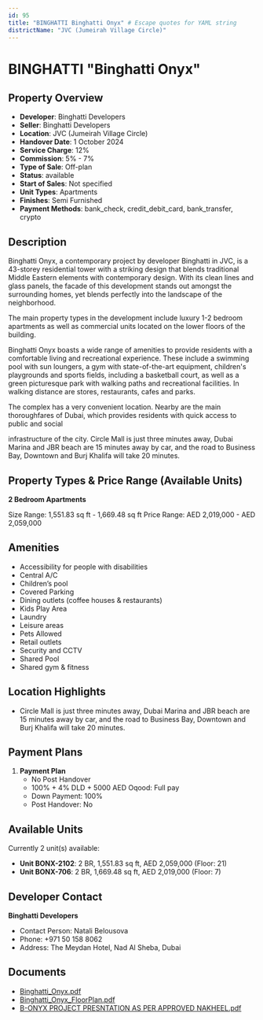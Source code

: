 ```yaml
---
id: 95
title: "BINGHATTI Binghatti Onyx" # Escape quotes for YAML string
districtName: "JVC (Jumeirah Village Circle)"
---
```


# BINGHATTI "Binghatti Onyx"

## Property Overview
- **Developer**: Binghatti Developers
- **Seller**: Binghatti Developers
- **Location**: JVC (Jumeirah Village Circle)
- **Handover Date**: 1 October 2024
- **Service Charge**: 12%
- **Commission**: 5% - 7%
- **Type of Sale**: Off-plan
- **Status**: available
- **Start of Sales**: Not specified
- **Unit Types**: Apartments
- **Finishes**: Semi Furnished
- **Payment Methods**: bank_check, credit_debit_card, bank_transfer, crypto

## Description
Binghatti Onyx, a contemporary project by developer Binghatti in JVC, is a 43-storey residential tower with a striking design that blends traditional Middle Eastern elements with contemporary design. With its clean lines and glass panels, the facade of this development stands out amongst the surrounding homes, yet blends perfectly into the landscape of the neighborhood. 

 The main property types in the development include luxury 1-2 bedroom apartments as well as commercial units located on the lower floors of the building.

 Binghatti Onyx boasts a wide range of amenities to provide residents with a comfortable living and recreational experience. These include a swimming pool with sun loungers, a gym with state-of-the-art equipment, children's playgrounds and sports fields, including a basketball court, as well as a green picturesque park with walking paths and recreational facilities. In walking distance are stores, restaurants, cafes and parks.

 The complex has a very convenient location. Nearby are the main thoroughfares of Dubai, which provides residents with quick access to public and social

infrastructure of the city. Circle Mall is just three minutes away, Dubai Marina and JBR beach are 15 minutes away by car, and the road to Business Bay, Downtown and Burj Khalifa will take 20 minutes.

## Property Types & Price Range (Available Units)
**2 Bedroom Apartments**

Size Range: 1,551.83 sq ft - 1,669.48 sq ft
Price Range: AED 2,019,000 - AED 2,059,000

## Amenities
- Accessibility for people with disabilities
- Central A/C
- Children’s pool
- Covered Parking
- Dining outlets  (coffee houses & restaurants)
- Kids Play Area
- Laundry
- Leisure areas
- Pets Allowed
- Retail outlets
- Security and CCTV
- Shared Pool
- Shared gym & fitness

## Location Highlights
- Circle Mall is just three minutes away, Dubai Marina and JBR beach are 15 minutes away by car, and the road to Business Bay, Downtown and Burj Khalifa will take 20 minutes.

## Payment Plans
1. **Payment Plan**
   - No Post Handover
   - 100% + 4% DLD + 5000 AED Oqood: Full pay
   - Down Payment: 100%
   - Post Handover: No

## Available Units
Currently 2 unit(s) available:
- **Unit BONX-2102**: 2 BR, 1,551.83 sq ft, AED 2,059,000 (Floor: 21)
- **Unit BONX-706**: 2 BR, 1,669.48 sq ft, AED 2,019,000 (Floor: 7)

## Developer Contact
**Binghatti Developers**
- Contact Person: Natali Belousova
- Phone: +971 50 158 8062
- Address: The Meydan Hotel, Nad Al Sheba, Dubai

## Documents
- [Binghatti_Onyx.pdf](https://cdn.geniemap.net/2023/06/22/h6l17D92lRZ5BRzWKJzXhRwfhR88F03u6YFDacAk.pdf)
- [Binghatti_Onyx_FloorPlan.pdf](https://cdn.geniemap.net/2023/06/22/tfiLD8p4OEtJBa7oR3vsu05LIQSXyXFIABmFU87j.pdf)
- [B-ONYX PROJECT PRESNTATION AS PER APPROVED NAKHEEL.pdf](https://cdn.geniemap.net/2024/02/08/JCaI0M8nTQ32sznPn0hTFevySDjhRbxDbGw7cgdx.pdf)
